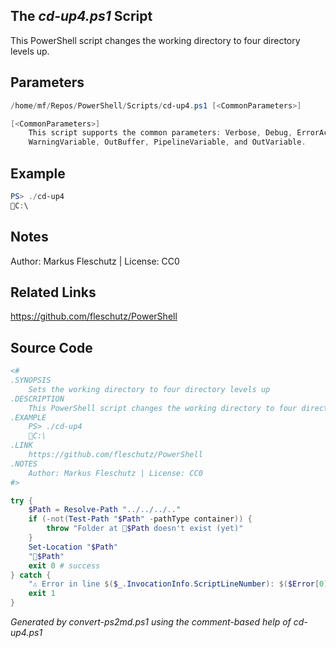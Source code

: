 ## The *cd-up4.ps1* Script

This PowerShell script changes the working directory to four directory levels up.

## Parameters
```powershell
/home/mf/Repos/PowerShell/Scripts/cd-up4.ps1 [<CommonParameters>]

[<CommonParameters>]
    This script supports the common parameters: Verbose, Debug, ErrorAction, ErrorVariable, WarningAction, 
    WarningVariable, OutBuffer, PipelineVariable, and OutVariable.
```

## Example
```powershell
PS> ./cd-up4
📂C:\

```

## Notes
Author: Markus Fleschutz | License: CC0

## Related Links
https://github.com/fleschutz/PowerShell

## Source Code
```powershell
<#
.SYNOPSIS
	Sets the working directory to four directory levels up
.DESCRIPTION
	This PowerShell script changes the working directory to four directory levels up.
.EXAMPLE
	PS> ./cd-up4
	📂C:\
.LINK
	https://github.com/fleschutz/PowerShell
.NOTES
	Author: Markus Fleschutz | License: CC0
#>

try {
	$Path = Resolve-Path "../../../.."
	if (-not(Test-Path "$Path" -pathType container)) {
		throw "Folder at 📂$Path doesn't exist (yet)"
	}
	Set-Location "$Path"
	"📂$Path"
	exit 0 # success
} catch {
	"⚠️ Error in line $($_.InvocationInfo.ScriptLineNumber): $($Error[0])"
	exit 1
}
```

*Generated by convert-ps2md.ps1 using the comment-based help of cd-up4.ps1*
